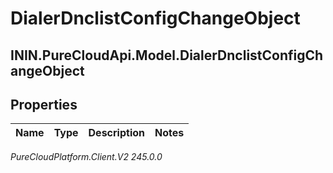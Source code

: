 # DialerDnclistConfigChangeObject

## ININ.PureCloudApi.Model.DialerDnclistConfigChangeObject

## Properties

|Name | Type | Description | Notes|
|------------ | ------------- | ------------- | -------------|



_PureCloudPlatform.Client.V2 245.0.0_

